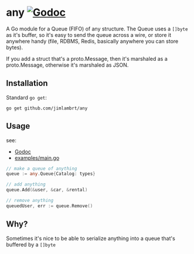# any [![Godoc](https://godoc.org/github.com/jimlambrt/any?status.svg)](https://godoc.org/github.com/jimlambrt/any)

A Go module for a Queue (FIFO) of any structure.  The Queue uses a `[]byte` as it's buffer, so it's easy to send the queue across a wire, or store it anywhere handy (file, RDBMS, Redis, basically anywhere you can store bytes).

If you add a struct that's a proto.Message, then it's marshaled as a proto.Message, otherwise it's marshaled as JSON.

## Installation

Standard `go get`:

```
go get github.com/jimlambrt/any
```

## Usage

see:
* [Godoc](http://godoc.org/github.com/jimlambrt/any)
* [examples/main.go](./example/main.go)

``` go
// make a queue of anything
queue := any.Queue{Catalog: types}

// add anything
queue.Add(&user, &car, &rental)

// remove anything
queuedUser, err := queue.Remove()
```

## Why?

Sometimes it's nice to be able to serialize anything into a queue that's buffered by a `[]byte` 

